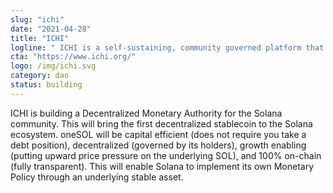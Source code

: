```yaml
---
slug: "ichi"
date: "2021-04-28"
title: "ICHI"
logline: " ICHI is a self-sustaining, community governed platform that is building Solana's in-house, non-custodial oneToken (a stablecoin valued at $1 called oneSOL) through a Decentralized Monetary Authority (DMA)."
cta: "https://www.ichi.org/"
logo: /img/ichi.svg
category: dao
status: building
---
```


ICHI is building a Decentralized Monetary Authority for the Solana community. This will bring the first decentralized stablecoin to the Solana ecosystem. oneSOL will be capital efficient (does not require you take a debt position), decentralized (governed by its holders), growth enabling (putting upward price pressure on the underlying SOL), and 100% on-chain (fully transparent). This will enable Solana to implement its own Monetary Policy through an underlying stable asset. 
